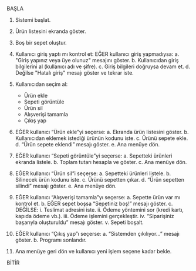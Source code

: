 BAŞLA

1. Sistemi başlat.
2. Ürün listesini ekranda göster.
3. Boş bir sepet oluştur.
4. Kullanıcı giriş yaptı mı kontrol et:
      EĞER kullanıcı giriş yapmadıysa:
           a. "Giriş yapınız veya üye olunuz" mesajını göster.
           b. Kullanıcıdan giriş bilgilerini al (kullanıcı adı ve şifre).
           c. Giriş bilgileri doğruysa devam et.
           d. Değilse "Hatalı giriş" mesajı göster ve tekrar iste.

5. Kullanıcıdan seçim al:
      - Ürün ekle
      - Sepeti görüntüle
      - Ürün sil
      - Alışverişi tamamla
      - Çıkış yap

6. EĞER kullanıcı “Ürün ekle”yi seçerse:
      a. Ekranda ürün listesini göster.
      b. Kullanıcıdan eklemek istediği ürünün kodunu iste.
      c. Ürünü sepete ekle.
      d. “Ürün sepete eklendi” mesajı göster.
      e. Ana menüye dön.

7. EĞER kullanıcı “Sepeti görüntüle”yi seçerse:
      a. Sepetteki ürünleri ekranda listele.
      b. Toplam tutarı hesapla ve göster.
      c. Ana menüye dön.

8. EĞER kullanıcı “Ürün sil”i seçerse:
      a. Sepetteki ürünleri listele.
      b. Silinecek ürün kodunu iste.
      c. Ürünü sepetten çıkar.
      d. “Ürün sepetten silindi” mesajı göster.
      e. Ana menüye dön.

9. EĞER kullanıcı “Alışverişi tamamla”yı seçerse:
      a. Sepette ürün var mı kontrol et.
      b. EĞER sepet boşsa “Sepetiniz boş!” mesajı göster.
      c. DEĞİLSE:
            i. Teslimat adresini iste.
            ii. Ödeme yöntemini sor (kredi kartı, kapıda ödeme vb.).
            iii. Ödeme işlemini gerçekleştir.
            iv. “Siparişiniz başarıyla oluşturuldu” mesajı göster.
            v. Sepeti boşalt.

10. EĞER kullanıcı “Çıkış yap”ı seçerse:
      a. “Sistemden çıkılıyor...” mesajı göster.
      b. Programı sonlandır.

11. Ana menüye geri dön ve kullanıcı yeni işlem seçene kadar bekle.

BİTİR
